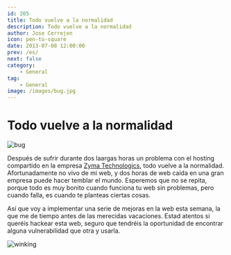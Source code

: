 ```yaml
---
id: 205
title: Todo vuelve a la normalidad
description: Todo vuelve a la normalidad
author: Jose Cerrejon
icon: pen-to-square
date: 2013-07-08 12:00:00
prev: /es/
next: false
category:
    - General
tag:
    - General
image: /images/bug.jpg
---
```


# Todo vuelve a la normalidad

![bug](/images/bug.jpg)

Después de sufrir durante dos laargas horas un problema con el hosting compartido en la empresa [Zyma Technologics](https://www.zyma.com/), todo vuelve a la normalidad. Afortunadamente no vivo de mi web, y dos horas de web caída en una gran empresa puede hacer temblar el mundo. Esperemos que no se repita, porque todo es muy bonito cuando funciona tu web sin problemas, pero cuando falla, es cuando te planteas ciertas cosas.

Así que voy a implementar una serie de mejoras en la web esta semana, la que me de tiempo antes de las merecidas vacaciones. Estad atentos si queréis hackear esta web, seguro que tendréis la oportunidad de encontrar alguna vulnerabilidad que otra y usarla.

![winking](/css/sm/winking_grinning.png)
